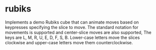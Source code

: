 # rubiks
Implements a demo Rubiks cube that can animate moves based on keypresses specifying the slice to move. The standard notation for movements is supported and center-slice moves are also supported, The keys are L, M, R, U, E, D, F, S, B. Lower-case letters move the slices clockwise and upper-case letters move them counterclockwise.
